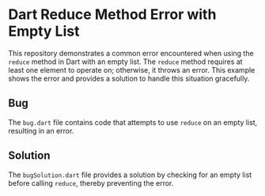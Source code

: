 # Dart Reduce Method Error with Empty List

This repository demonstrates a common error encountered when using the `reduce` method in Dart with an empty list. The `reduce` method requires at least one element to operate on; otherwise, it throws an error.  This example shows the error and provides a solution to handle this situation gracefully.

## Bug
The `bug.dart` file contains code that attempts to use `reduce` on an empty list, resulting in an error. 

## Solution
The `bugSolution.dart` file provides a solution by checking for an empty list before calling `reduce`, thereby preventing the error.
